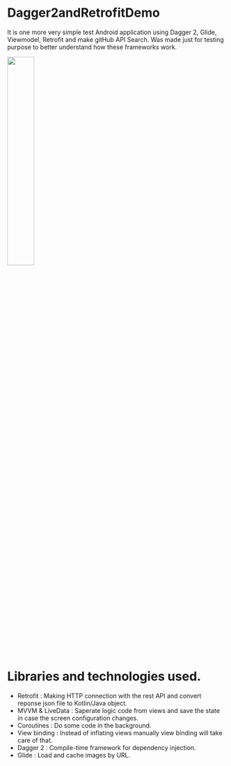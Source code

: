 # Dagger2andRetrofitDemo 
It is one more very simple test Android application using Dagger 2, Glide, Viewmodel, Retrofit and make gitHub API Search. 
Was made just for testing purpose to better understand how these frameworks work.



<img src="https://user-images.githubusercontent.com/48939805/183996278-01dcffbc-3193-4956-9bca-4fbdbebd61a2.png" width=35% height=35%>


# Libraries and technologies used.
- Retrofit : Making HTTP connection with the rest API and convert reponse json file to Kotlin/Java object.
- MVVM & LiveData : Saperate logic code from views and save the state in case the screen configuration changes.
- Coroutines : Do some code in the background.
- View binding : Instead of inflating views manually view binding will take care of that.
- Dagger 2 : Compile-time framework for dependency injection.
- Glide : Load and cache images by URL.
